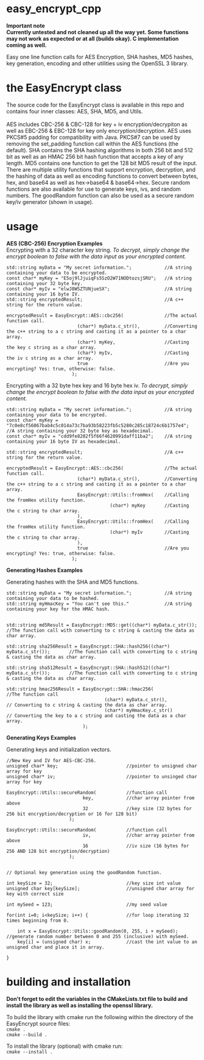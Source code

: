 # easy_encrypt_cpp

<b>Important note<br>
Currently untested and not cleaned up all the way yet. Some functions may not work as expected or at all (builds okay). C implementation coming as well.</b>

Easy one line function calls for AES Encryption, SHA hashes, MD5 hashes, key generation, encoding and other utilities using the OpenSSL 3 library.

# the EasyEncrypt class

The source code for the EasyEncrypt class is available in this repo and contains four inner classes: AES, SHA, MD5, and Utils.<br><br>
AES includes CBC-256 & CBC-128 for key + iv encryption/decrypiton as well as EBC-256 & EBC-128 for key only encryption/decryption. AES uses PKCS#5 padding for compatibility with Java. PKCS#7 can be used by removing the set_padding function call within the AES functions (the default). SHA contains the SHA hashing algorithms in both 256 bit and 512 bit as well as an HMAC 256 bit hash function that accepts a key of any length. MD5 contains one function to get the 128 bit MD5 result of the input. There are multiple utility functions that support encryption, decryption, and the hashing of data as well as encoding functions to convert between bytes, hex, and base64 as well as hex->base64 & base64->hex. Secure random functions are also available for use to generate keys, ivs, and random numbers. The goodRandom function can also be used as a secure random key/iv generator (shown in usage).<br>

# usage

<b>AES (CBC-256) Encryption Examples</b><br>
Encrypting with a 32 character key string. <i>To decrypt, simply change the encrypt boolean to false with the data input as your encrypted content.</i>
```
std::string myData = "My secret information.";            //A string containing your data to be encrypted.
const char* myKey = "E5oj9lJjuiqFs5SzO2W71NODtozsjSRU";   //A string containing your 32 byte key.
const char* myIv = "elwJ8WSZTUNjueSX";                    //A string containing your 16 byte IV.
std::string encryptedResult;                              //A c++ string for the return value.

encryptedResult = EasyEncrypt::AES::cbc256(               //The actual function call.
                          (char*) myData.c_str(),         //Converting the c++ string to a c string and casting it as a pointer to a char array.
                          (char*) myKey,                  //Casting the key c string as a char array.
                          (char*) myIv,                   //Casting the iv c string as a char array.
                          true                            //Are you encrypting? Yes: true, otherwise: false.
                        );
```

Encrypting with a 32 byte hex key and 16 byte hex iv. <i>To decrypt, simply change the encrypt boolean to false with the data input as your encrypted content.</i>

```
std::string myData = "My secret information.";            //A string containing your data to be encrypted.
const char* myKey = "7c0e8cf56067bab4c5c014a73c7ba93b58223fb5c5280c285c18724c6b1757e4";   //A string containing your 32 byte key as hexadecimal.
const char* myIv = "cdd9fe8202f5f66f4620991daff11ba2";    //A string containing your 16 byte IV as hexadecimal.

std::string encryptedResult;                              //A c++ string for the return value.

encryptedResult = EasyEncrypt::AES::cbc256(               //The actual function call.
                          (char*) myData.c_str(),         //Converting the c++ string to a c string and casting it as a pointer to a char array.
                          EasyEncrypt::Utils::fromHex(    //Calling the fromHex utility function.
                                      (char*) myKey       //Casting the c string to char array.
                          ),
                          EasyEncrypt::Utils::fromHex(    //Calling the fromHex utility function.
                                      (char*) myIv        //Casting the c string to char array.
                          ),
                          true                            //Are you encrypting? Yes: true, otherwise: false.
                        );
```

<b>Generating Hashes Examples</b><br>

Generating hashes with the SHA and MD5 functions.

```
std::string myData = "My secret information.";            //A string containing your data to be hashed.
std::string myHmacKey = "You can't see this."             //A string containing your key for the HMAC hash.


std::string md5Result = EasyEncrypt::MD5::get((char*) myData.c_str());       //The function call with converting to c string & casting the data as char array.

std::string sha256Result = EasyEncrypt::SHA::hash256((char*) myData.c_str());       //The function call with converting to c string & casting the data as char array.

std::string sha512Result = EasyEncrypt::SHA::hash512((char*) myData.c_str());       //The function call with converting to c string & casting the data as char array.

std::string hmac256Result = EasyEncrypt::SHA::hmac256(                //The function call
                                    (char*) myData.c_str(),           // Converting to c string & casting the data as char array.
                                    (char*) myHmacKey.c_str()         // Converting the key to a c string and casting the data as a char array.
                            );
```

<b>Generating Keys Examples</b><br>

Generating keys and initialization vectors.

```
//New Key and IV for AES-CBC-256.
unsigned char* key;                         //pointer to unsigned char array for key
unsigned char* iv;                          //pointer to unsinged char array for key

EasyEncrypt::Utils::secureRandom(           //function call
                            key,            //char array pointer from above
                            32              //key size (32 bytes for 256 bit encryption/decryption or 16 for 128 bit)
                       );
                       
EasyEncrypt::Utils::secureRandom(           //function call
                            iv,             //char array pointer from above
                            16              //iv size (16 bytes for 256 AND 128 bit encryption/decryption)
                       );
                       
                       
// Optional key generation using the goodRandom function.

int keySize = 32;                           //key size int value
unsigned char key[keySize];                 //unsigned char array for key with correct size

int mySeed = 123;                           //my seed value

for(int i=0; i<keySize; i++) {              //for loop iterating 32 times beginning from 0.

    int x = EasyEncrypt::Utils::goodRandom(0, 255, i + mySeed);     //generate random number between 0 and 255 (inclusive) with mySeed.
    key[i] = (unsigned char) x;             //cast the int value to an unsigned char and place it in array.

}

```

# building and installation

<b>Don't forget to edit the variables in the CMakeLists.txt file to build and install the library as well as installing the openssl library.</b><br>

To build the library with cmake run the following within the directory of the EasyEncrypt source files:<br>
`cmake .`<br>
`cmake --build .`<br>

To install the library (optional) with cmake run:<br>
`cmake --install .`
